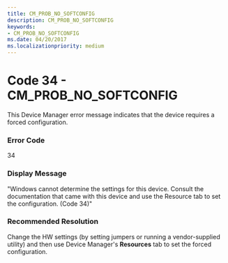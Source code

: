 ```yaml
---
title: CM_PROB_NO_SOFTCONFIG
description: CM_PROB_NO_SOFTCONFIG
keywords:
- CM_PROB_NO_SOFTCONFIG
ms.date: 04/20/2017
ms.localizationpriority: medium
---
```


# Code 34 - CM_PROB_NO_SOFTCONFIG

This Device Manager error message indicates that the device requires a forced configuration.

### Error Code

34

### Display Message

"Windows cannot determine the settings for this device. Consult the documentation that came with this device and use the Resource tab to set the configuration. (Code 34)"

### Recommended Resolution

Change the HW settings (by setting jumpers or running a vendor-supplied utility) and then use Device Manager's **Resources** tab to set the forced configuration.
